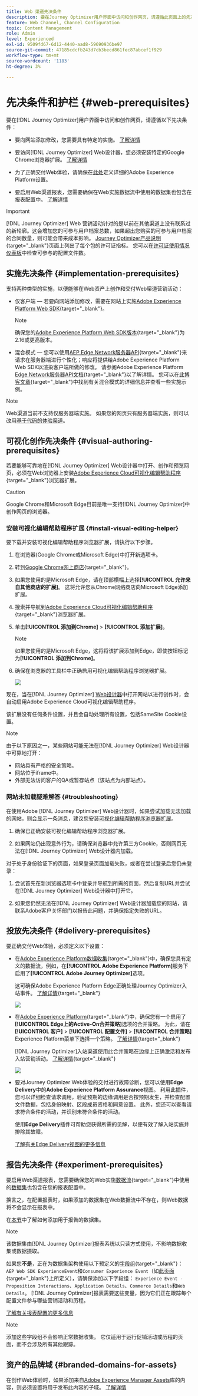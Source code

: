 ```yaml
---
title: Web 渠道先决条件
description: 要在Journey Optimizer用户界面中访问和创作网页，请遵循此页面上的先决条件
feature: Web Channel, Channel Configuration
topic: Content Management
role: Admin
level: Experienced
exl-id: 9509fd67-6d12-4440-aad8-59690936be97
source-git-commit: 47185cdcfb243d7cb3becd861fec87abcef1f929
workflow-type: tm+mt
source-wordcount: '1183'
ht-degree: 3%

---
```


# 先决条件和护栏 {#web-prerequisites}

要在[!DNL Journey Optimizer]用户界面中访问和创作网页，请遵循以下先决条件：

* 要向网站添加修改，您需要具有特定的实施。 [了解详情](#implementation-prerequisites)

* 要访问[!DNL Journey Optimizer] Web设计器，您必须安装特定的Google Chrome浏览器扩展。 [了解详情](#visual-authoring-prerequisites)

* 为了正确交付Web体验，请确保在[此处](#delivery-prerequisites)定义详细的Adobe Experience Platform设置。

* 要启用Web渠道报表，您需要确保在Web实施数据流中使用的数据集也包含在报表配置中。 [了解详情](#experiment-prerequisites)

>[!IMPORTANT]
>
>[!DNL Journey Optimizer] Web 营销活动针对的是以前在其他渠道上没有联系过的新轮廓。这会增加您的可参与用户档案总数，如果超出您购买的可参与用户档案的合同数量，则可能会带来成本影响。 [Journey Optimizer产品说明](https://helpx.adobe.com/cn/legal/product-descriptions/adobe-journey-optimizer.html){target="_blank"}页面上列出了每个包的许可证指标。 您可以在[许可证使用情况仪表板](../audience/license-usage.md)中检查可参与的配置文件数。
>

## 实施先决条件 {#implementation-prerequisites}

支持两种类型的实施，以便能够在Web资产上创作和交付Web渠道营销活动：

* 仅客户端 — 若要向网站添加修改，需要在网站上实施[Adobe Experience Platform Web SDK](https://experienceleague.adobe.com/docs/platform-learn/implement-web-sdk/overview.html?lang=zh-Hans){target="_blank"}。

  >[!NOTE]
  >
  >确保您的[Adobe Experience Platform Web SDK版本](https://experienceleague.adobe.com/zh-hans/docs/experience-platform/web-sdk/release-notes){target="_blank"}为2.16或更高版本。

* 混合模式 — 您可以使用[AEP Edge Network服务器API](https://experienceleague.adobe.com/docs/experience-platform/edge-network-server-api/data-collection/interactive-data-collection.html?lang=zh-Hans){target="_blank"}来请求在服务器端进行个性化；响应将提供给Adobe Experience Platform Web SDK以渲染客户端所做的修改。 请参阅Adobe Experience Platform [Edge Network服务器API文档](https://experienceleague.adobe.com/docs/experience-platform/edge-network-server-api/overview.html?lang=zh-Hans){target="_blank"}以了解详情。 您可以在[此博客文章](https://blog.developer.adobe.com/hybrid-personalization-in-the-adobe-experience-platform-web-sdk-6a1bb674bf41){target="_blank"}中找到有关混合模式的详细信息并查看一些实施示例。

>[!NOTE]
>
>Web渠道当前不支持仅服务器端实施。 如果您的网页只有服务器端实施，则可以改用[基于代码的体验渠道](../code-based/get-started-code-based.md)。

<!--If the Adobe Experience Platform Web SDK is not yet implemented on the website, a message displays in the web designer suggesting that you install the Visual Editing Helper browser extension and implement the [Web SDK](https://experienceleague.adobe.com/docs/platform-learn/implement-web-sdk/overview.html?lang=zh-Hans){target="_blank"}.-->

## 可视化创作先决条件 {#visual-authoring-prerequisites}

<!--In order to rapidly author and preview your web experiences, the Adobe Experience Cloud Visual Editing Helper browser extension for Google Chrome lets you load websites reliably within the Adobe [!DNL Journey Optimizer] web designer.-->

若要能够可靠地在[!DNL Journey Optimizer] Web设计器中打开、创作和预览网页，必须在Web浏览器上安装[Adobe Experience Cloud可视化编辑帮助程序](https://chrome.google.com/webstore/detail/adobe-experience-cloud-vi/kgmjjkfjacffaebgpkpcllakjifppnca){target="_blank"}浏览器扩展。

>[!CAUTION]
>
>Google Chrome和Microsoft Edge目前是唯一支持[!DNL Journey Optimizer]中创作网页的浏览器。

### 安装可视化编辑帮助程序扩展 {#install-visual-editing-helper}

要下载并安装可视化编辑帮助程序浏览器扩展，请执行以下步骤。

1. 在浏览器(Google Chrome或Microsoft Edge)中打开新选项卡。

1. 转到[Google Chrome网上商店](https://chrome.google.com/webstore/category/extensions){target="_blank"}。

1. 如果您使用的是Microsoft Edge，请在顶部横幅上选择&#x200B;**[!UICONTROL 允许来自其他商店的扩展]**。 这将允许您从Chrome网络商店向Microsoft Edge添加扩展。

1. 搜索并导航到[Adobe Experience Cloud可视化编辑帮助程序](https://chrome.google.com/webstore/detail/adobe-experience-cloud-vi/kgmjjkfjacffaebgpkpcllakjifppnca){target="_blank"}浏览器扩展。

1. 单击&#x200B;**[!UICONTROL 添加到Chrome]** > **[!UICONTROL 添加扩展]**。

   >[!NOTE]
   >
   >如果您使用的是Microsoft Edge，这将将该扩展添加到Edge，即使按钮标记为&#x200B;**[!UICONTROL 添加到Chrome]**。

1. 确保在浏览器的工具栏中正确启用可视化编辑帮助程序浏览器扩展。

   ![](assets/web-visual-editing-extension-edge.png)

现在，当在[!DNL Journey Optimizer] [Web设计器](web-visual-editor.md)中打开网站以进行创作时，会自动启用Adobe Experience Cloud可视化编辑帮助程序。

该扩展没有任何条件设置，并且会自动处理所有设置，包括SameSite Cookie设置。

>[!NOTE]
>
>由于以下原因之一，某些网站可能无法在[!DNL Journey Optimizer] Web设计器中可靠地打开：
>
> * 网站具有严格的安全策略。
> * 网站位于iframe中。
> * 外部无法访问客户的QA或暂存站点（该站点为内部站点）。

### 网站未加载疑难解答 {#troubleshooting}

在使用Adobe [!DNL Journey Optimizer] Web设计器时，如果尝试加载无法加载的网站，则会显示一条消息，建议您安装[可视化编辑帮助程序浏览器扩展](#install-visual-editing-helper)。

1. 确保已正确安装可视化编辑帮助程序浏览器扩展。

1. 如果网站仍出现意外行为，请确保浏览器中允许第三方Cookie，否则网页无法在[!DNL Journey Optimizer] Web设计器内加载。

对于处于身份验证下的页面，如果登录页面加载失败，或者在尝试登录后您仍未登录：

1. 尝试首先在新浏览器选项卡中登录并导航到所需的页面，然后复制URL并尝试在[!DNL Journey Optimizer] Web设计器中打开它。

2. 如果您仍然无法在[!DNL Journey Optimizer] Web设计器加载您的网站，请联系Adobe客户关怀部门以报告此问题，并确保指定失败的URL。

## 投放先决条件 {#delivery-prerequisites}

要正确交付Web体验，必须定义以下设置：

* 在[Adobe Experience Platform数据收集](https://experienceleague.adobe.com/docs/experience-platform/edge/datastreams/overview.html?lang=zh-Hans){target="_blank"}中，确保您具有定义的数据流，例如，在&#x200B;**[!UICONTROL Adobe Experience Platform]**&#x200B;服务下启用了&#x200B;**[!UICONTROL Adobe Journey Optimizer]**&#x200B;选项。

  这可确保Adobe Experience Platform Edge正确处理Journey Optimizer入站事件。 [了解详情](https://experienceleague.adobe.com/docs/experience-platform/edge/datastreams/configure.html?lang=zh-Hans){target="_blank"}

  ![](assets/web-aep-datastream-ajo.png)

* 在[Adobe Experience Platform](https://experienceleague.adobe.com/docs/experience-platform/profile/home.html?lang=zh-Hans){target="_blank"}中，确保您有一个启用了&#x200B;**[!UICONTROL Edge上的Active-On合并策略]**&#x200B;选项的合并策略。 为此，请在&#x200B;**[!UICONTROL 客户]** > **[!UICONTROL 配置文件]** > **[!UICONTROL 合并策略]** Experience Platform菜单下选择一个策略。 [了解详情](https://experienceleague.adobe.com/docs/experience-platform/profile/merge-policies/ui-guide.html?lang=zh-Hans#configure){target="_blank"}

  [!DNL Journey Optimizer]入站渠道使用此合并策略在边缘上正确激活和发布入站营销活动。 [了解详情](https://experienceleague.adobe.com/docs/experience-platform/profile/merge-policies/ui-guide.html?lang=zh-Hans){target="_blank"}

  ![](assets/web-aep-merge-policy.png)

* 要对Journey Optimizer Web体验的交付进行故障诊断，您可以使用&#x200B;**Edge Delivery**&#x200B;中的&#x200B;**Adobe Experience Platform Assurance**&#x200B;视图。 利用此插件，您可以详细检查请求调用，验证预期的边缘调用是否按预期发生，并检查配置文件数据，包括身份映射、区段成员资格和同意设置。 此外，您还可以查看请求符合条件的活动，并识别未符合条件的活动。

  使用&#x200B;**Edge Delivery**&#x200B;插件可帮助您获得所需的见解，以便有效了解入站实施并排除其故障。

  [了解有关Edge Delivery视图的更多信息](https://experienceleague.adobe.com/zh-hans/docs/experience-platform/assurance/view/edge-delivery)

## 报告先决条件 {#experiment-prerequisites}

要启用Web渠道报表，您需要确保您的Web实施[数据流](https://experienceleague.adobe.com/docs/experience-platform/datastreams/overview.html?lang=zh-Hans){target="_blank"}中使用的[数据集](../data/get-started-datasets.md)也包含在您的报表配置中。

换言之，在配置报表时，如果添加的数据集在Web数据流中不存在，则Web数据将不会显示在报表中。

在[本节](../reports/reporting-configuration.md#add-datasets)中了解如何添加用于报告的数据集。

>[!NOTE]
>
>该数据集由[!DNL Journey Optimizer]报表系统以只读方式使用，不影响数据收集或数据摄取。

如果您&#x200B;**不是**，正在为数据集架构使用以下预定义的[字段组](https://experienceleague.adobe.com/docs/experience-platform/xdm/tutorials/create-schema-ui.html?lang=zh_Hans#field-group){target="_blank"}： `AEP Web SDK ExperienceEvent`和`Consumer Experience Event`（如[此页面](https://experienceleague.adobe.com/docs/platform-learn/implement-web-sdk/initial-configuration/configure-schemas.html?lang=zh-Hans#add-field-groups){target="_blank"}上所定义），请确保添加以下字段组： `Experience Event - Proposition Interactions`、`Application Details`、`Commerce Details`和`Web Details`。 [!DNL Journey Optimizer]报表需要这些变量，因为它们正在跟踪每个配置文件参与哪些营销活动和历程。

[了解有关报表配置的更多信息](../reports/reporting-configuration.md)

>[!NOTE]
>
>添加这些字段组不会影响正常数据收集。 它仅适用于运行促销活动或历程的页面，而不会涉及所有其他跟踪。

## 资产的品牌域 {#branded-domains-for-assets}

在创作Web体验时，如果添加来自[Adobe Experience Manager Assets](../integrations/assets.md)库的内容，则必须设置将用于发布此内容的子域。 [了解详情](web-delegated-subdomains.md)
